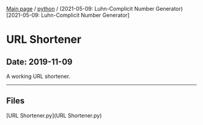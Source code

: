 [Main page](/) / [python](/python) / (2021-05-09: Luhn-Complicit Number Generator)[2021-05-09: Luhn-Complicit Number Generator]

# URL Shortener

## Date: 2019-11-09

A working URL shortener.

-----

## Files

[URL Shortener.py](URL Shortener.py)